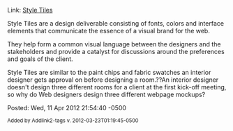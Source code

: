<div id="wikitext">

Link: [Style Tiles](http://styletil.es/)

<div class="vspace">

</div>

<div class="round lrindent quote">

Style Tiles are a design deliverable consisting of fonts, colors and
interface elements that communicate the essence of a visual brand for
the web.

They help form a common visual language between the designers and the
stakeholders and provide a catalyst for discussions around the
preferences and goals of the client.

Style Tiles are similar to the paint chips and fabric swatches an
interior designer gets approval on before designing a room.??An interior
designer doesn't design three different rooms for a client at the first
kick-off meeting, so why do Web designers design three different webpage
mockups?

</div>

Posted: Wed, 11 Apr 2012 21:54:40 -0500

<span style="font-size:83%">Added by Addlink2-tags v.
2012-03-23T01:19:45-0500</span>

<div class="vspace">

</div>

</div>
